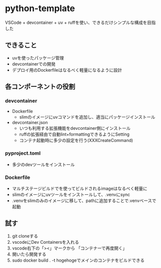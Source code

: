 # python-template

VSCode + devcontainer + uv + ruffを使い、できるだけシンプルな構成を目指した

## できること

- uvを使ったパッケージ管理
- devcontainerでの開発
- デプロイ用のDockerfileはなるべく軽量になるように設計

## 各コンポーネントの役割

### devcontainer

- Dockerfile
    - slimのイメージにuvコマンドを追加し、適当にパッケージインストール
- devcontainer.json
    - いつも利用する拡張機能をdevcontainer側にインストール
    - ruffの拡張経由で自動lint+formattingできるようにSetting
    - コンテナ起動時に多少の設定を行う(XXXCreateCommand)

### pyproject.toml

- 多少のdevツールをインストール

### Dockerfile

- マルチステージビルドでを使ってビルドされるimageはなるべく軽量に
- slimのイメージにuvツールをインストールして、.venvにsync
- .venvをslimのみのイメージに移して、pathに追加することで.venvベースで起動

## 試す

1. git cloneする
2. vscodeにDev Containersを入れる
3. vscode右下の「><」マークから 「コンテナーで再度開く」
4. 開いたら開発する
5. sudo docker build . -t hogehogeでメインのコンテナをビルドできる

